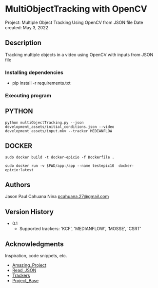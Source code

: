 # MultiObjectTracking with OpenCV

Project: Multiple Object Tracking Using OpenCV from JSON file
Date created: May 3, 2022

## Description

Tracking multiple objects in a video using OpenCV with inputs from JSON file

### Installing dependencies

* pip install -r requirements.txt

### Executing program

## PYTHON
```
python multiObjectTracking.py --json development_assets/initial_conditions.json --video development_assets/input.mkv --tracker MEDIANFLOW
```

## DOCKER
```
sudo docker build -t docker-epicio -f Dockerfile .
```
```
sudo docker run -v $PWD/app:/app --name testepic10  docker-epicio:latest
```


## Authors

Jason Paul Cahuana Nina
pcahuana.27@gmail.com

## Version History

* 0.1
    * Supported trackers: 'KCF', 'MEDIANFLOW', 'MOSSE', 'CSRT'


## Acknowledgments

Inspiration, code snippets, etc.
* [Amazing_Project](https://pysource.com/2021/01/28/object-tracking-with-opencv-and-python/)
* [Read_JSON](https://www.geeksforgeeks.org/read-json-file-using-python/)
* [Trackers](https://learnopencv.com/object-tracking-using-opencv-cpp-python/)
* [Project_Base](https://automaticaddison.com/how-to-do-multiple-object-tracking-using-opencv/)

